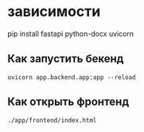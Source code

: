 # зависимости

pip install fastapi python-docx uvicorn


## Как запустить бекенд

```shell
uvicorn app.backend.app:app --reload
```

## Как открыть фронтенд

```html
./app/frontend/index.html
```
